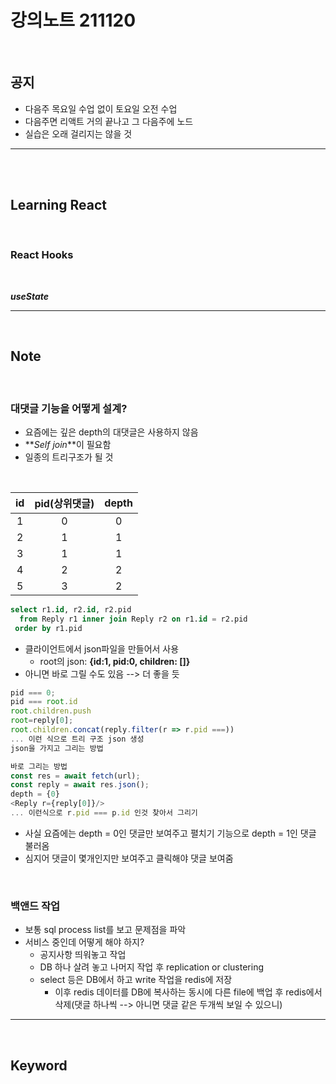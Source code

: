 # 강의노트 211120

<br>

## **공지**

- 다음주 목요일 수업 없이 토요일 오전 수업
- 다음주면 리액트 거의 끝나고 그 다음주에 노드
- 실습은 오래 걸리지는 않을 것

---

<br><br>

## **Learning React**

<br>

### **React Hooks**

<br>

**_useState_**

---

<br>

## **Note**

<br>

### **대댓글 기능을 어떻게 설계?**

- 요즘에는 깊은 depth의 대댓글은 사용하지 않음
- **_Self join_**이 필요함
- 일종의 트리구조가 될 것

<br>

| id  | pid(상위댓글) | depth |
| :-: | :-----------: | :---: |
|  1  |       0       |   0   |
|  2  |       1       |   1   |
|  3  |       1       |   1   |
|  4  |       2       |   2   |
|  5  |       3       |   2   |

```sql
select r1.id, r2.id, r2.pid
  from Reply r1 inner join Reply r2 on r1.id = r2.pid
 order by r1.pid
```

- 클라이언트에서 json파일을 만들어서 사용
  - root의 json: **{id:1, pid:0, children: []}**
- 아니면 바로 그릴 수도 있음 --> 더 좋을 듯

```js
pid === 0;
pid === root.id
root.children.push
root=reply[0];
root.children.concat(reply.filter(r => r.pid ===))
... 이런 식으로 트리 구조 json 생성
json을 가지고 그리는 방법

바로 그리는 방법
const res = await fetch(url);
const reply = await res.json();
depth = {0}
<Reply r={reply[0]}/>
... 이런식으로 r.pid === p.id 인것 찾아서 그리기
```

- 사실 요즘에는 depth = 0인 댓글만 보여주고 펼치기 기능으로 depth = 1인 댓글 불러옴
- 심지어 댓글이 몇개인지만 보여주고 클릭해야 댓글 보여줌

<br>

### **백앤드 작업**

- 보통 sql process list를 보고 문제점을 파악
- 서비스 중인데 어떻게 해야 하지?
  - 공지사항 띄워놓고 작업
  - DB 하나 살려 놓고 나머지 작업 후 replication or clustering
  - select 등은 DB에서 하고 write 작업을 redis에 저장
    - 이후 redis 데이터를 DB에 복사하는 동시에 다른 file에 백업 후 redis에서 삭제(댓글 하나씩 --> 아니면 댓글 같은 두개씩 보일 수 있으니)

---

<br>

## **Keyword**
